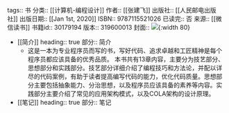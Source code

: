 tags:: 书
分类:: [[计算机-编程设计]]
作者:: [[张建飞]]
出版社:: [[人民邮电出版社]]
出版日期:: [[Jan 1st, 2020]]
ISBN:: 9787115521026
已读完:: 否
来源:: [[微信读书]]
书籍id:: 30179194
版本:: 319600013
封面:: ![](https://weread-1258476243.file.myqcloud.com/weread/cover/2/YueWen_30179194/s_YueWen_30179194.jpg){:width 80}

- [[简介]]
  heading:: true
  部分:: 简介
	- 这是一本为专业程序员而写的书，写好代码、追求卓越和工匠精神是每个程序员都应该具备的优秀品质。 本书共有13章内容，主要分为技艺部分、思想部分和实践部分。技艺部分详细介绍了编程技巧和方法论，并配以详尽的代码案例，有助于读者提高编写代码的能力，优化代码质量。思想部分主要包括抽象能力、分治思想，以及程序员应该具备的素养等内容。实践部分主要介绍了常见的应用架构模式，以及COLA架构的设计原理。
- [[笔记]]
  heading:: true
  部分:: 笔记